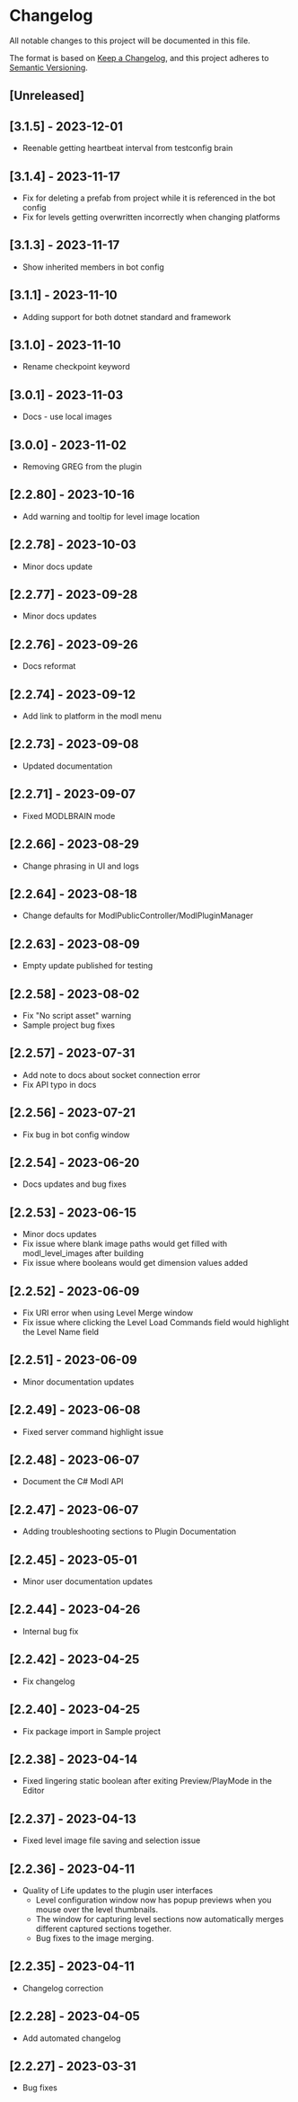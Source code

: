 ﻿# Changelog
All notable changes to this project will be documented in this file.

The format is based on [Keep a Changelog](https://keepachangelog.com/en/1.0.0/),
and this project adheres to [Semantic Versioning](https://semver.org/spec/v2.0.0.html).

## [Unreleased]

## [3.1.5] - 2023-12-01
- Reenable getting heartbeat interval from testconfig  brain

## [3.1.4] - 2023-11-17
- Fix for deleting a prefab from project while it is referenced in the bot config
- Fix for levels getting overwritten incorrectly when changing platforms

## [3.1.3] - 2023-11-17
- Show inherited members in bot config

## [3.1.1] - 2023-11-10
- Adding support for both dotnet standard and framework

## [3.1.0] - 2023-11-10
- Rename checkpoint keyword

## [3.0.1] - 2023-11-03
- Docs - use local images

## [3.0.0] - 2023-11-02
- Removing GREG from the plugin

## [2.2.80] - 2023-10-16
- Add warning and tooltip for level image location

## [2.2.78] - 2023-10-03
- Minor docs update

## [2.2.77] - 2023-09-28
- Minor docs updates

## [2.2.76] - 2023-09-26
- Docs reformat

## [2.2.74] - 2023-09-12
- Add link to platform in the modl menu

## [2.2.73] - 2023-09-08
- Updated documentation

## [2.2.71] - 2023-09-07
- Fixed MODLBRAIN mode

## [2.2.66] - 2023-08-29
- Change phrasing in UI and logs

## [2.2.64] - 2023-08-18
- Change defaults for ModlPublicController/ModlPluginManager

## [2.2.63] - 2023-08-09
- Empty update published for testing

## [2.2.58] - 2023-08-02
- Fix "No script asset" warning
- Sample project bug fixes

## [2.2.57] - 2023-07-31
- Add note to docs about socket connection error
- Fix API typo in docs

## [2.2.56] - 2023-07-21
- Fix bug in bot config window

## [2.2.54] - 2023-06-20
- Docs updates and bug fixes

## [2.2.53] - 2023-06-15
- Minor docs updates
- Fix issue where blank image paths would get filled with modl_level_images after building
- Fix issue where booleans would get dimension values added

## [2.2.52] - 2023-06-09
- Fix URI error when using Level Merge window
- Fix issue where clicking the Level Load Commands field would highlight the Level Name field

## [2.2.51] - 2023-06-09
- Minor documentation updates

## [2.2.49] - 2023-06-08
- Fixed server command highlight issue

## [2.2.48] - 2023-06-07
- Document the C# Modl API

## [2.2.47] - 2023-06-07
- Adding troubleshooting sections to Plugin Documentation

## [2.2.45] - 2023-05-01
- Minor user documentation updates

## [2.2.44] - 2023-04-26
- Internal bug fix

## [2.2.42] - 2023-04-25
- Fix changelog

## [2.2.40] - 2023-04-25
- Fix package import in Sample project

## [2.2.38] - 2023-04-14
- Fixed lingering static boolean after exiting Preview/PlayMode in the Editor

## [2.2.37] - 2023-04-13
- Fixed level image file saving and selection issue

## [2.2.36] - 2023-04-11
- Quality of Life updates to the plugin user interfaces
   - Level configuration window now has popup previews when you mouse over the level thumbnails.
   - The window for capturing level sections now automatically merges different captured sections together.
   - Bug fixes to the image merging.

## [2.2.35] - 2023-04-11
- Changelog correction

## [2.2.28] - 2023-04-05
- Add automated changelog

## [2.2.27] - 2023-03-31
- Bug fixes
